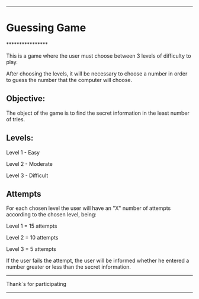 ****************
<h1>Guessing Game</h1>
****************

This is a game where the user must choose between 3 levels of difficulty to play.

After choosing the levels, it will be necessary to choose a number in order to guess the number that the computer will choose.

<h2>Objective:</h2>

The object of the game is to find the secret information in the least number of tries.

<h2>Levels:</h2>

Level 1 - Easy

Level 2 - Moderate

Level 3 - Difficult


<h2>Attempts</h2>

For each chosen level the user will have an "X" number of attempts
according to the chosen level, being:

Level 1 = 15 attempts

Level 2 = 10 attempts

Level 3 = 5 attempts


If the user fails the attempt, the user will be informed
whether he entered a number greater or less than the secret information.

***
Thank´s for participating
***
